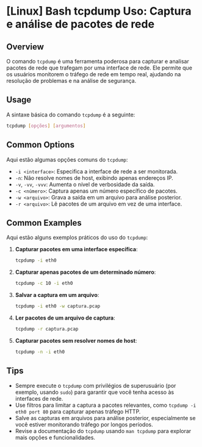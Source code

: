 # [Linux] Bash tcpdump Uso: Captura e análise de pacotes de rede

## Overview
O comando `tcpdump` é uma ferramenta poderosa para capturar e analisar pacotes de rede que trafegam por uma interface de rede. Ele permite que os usuários monitorem o tráfego de rede em tempo real, ajudando na resolução de problemas e na análise de segurança.

## Usage
A sintaxe básica do comando `tcpdump` é a seguinte:

```bash
tcpdump [opções] [argumentos]
```

## Common Options
Aqui estão algumas opções comuns do `tcpdump`:

- `-i <interface>`: Especifica a interface de rede a ser monitorada.
- `-n`: Não resolve nomes de host, exibindo apenas endereços IP.
- `-v`, `-vv`, `-vvv`: Aumenta o nível de verbosidade da saída.
- `-c <número>`: Captura apenas um número específico de pacotes.
- `-w <arquivo>`: Grava a saída em um arquivo para análise posterior.
- `-r <arquivo>`: Lê pacotes de um arquivo em vez de uma interface.

## Common Examples
Aqui estão alguns exemplos práticos do uso do `tcpdump`:

1. **Capturar pacotes em uma interface específica**:
   ```bash
   tcpdump -i eth0
   ```

2. **Capturar apenas pacotes de um determinado número**:
   ```bash
   tcpdump -c 10 -i eth0
   ```

3. **Salvar a captura em um arquivo**:
   ```bash
   tcpdump -i eth0 -w captura.pcap
   ```

4. **Ler pacotes de um arquivo de captura**:
   ```bash
   tcpdump -r captura.pcap
   ```

5. **Capturar pacotes sem resolver nomes de host**:
   ```bash
   tcpdump -n -i eth0
   ```

## Tips
- Sempre execute o `tcpdump` com privilégios de superusuário (por exemplo, usando `sudo`) para garantir que você tenha acesso às interfaces de rede.
- Use filtros para limitar a captura a pacotes relevantes, como `tcpdump -i eth0 port 80` para capturar apenas tráfego HTTP.
- Salve as capturas em arquivos para análise posterior, especialmente se você estiver monitorando tráfego por longos períodos.
- Revise a documentação do `tcpdump` usando `man tcpdump` para explorar mais opções e funcionalidades.
